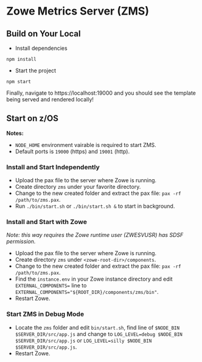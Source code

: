 # Zowe Metrics Server (ZMS)

## Build on Your Local

- Install dependencies

```
npm install
```

- Start the project

```
npm start
```

Finally, navigate to https://localhost:19000 and you should see the template being served and rendered locally!

## Start on z/OS

**Notes:**

- `NODE_HOME` environment vairable is required to start ZMS.
- Default ports is `19000` (https) and `19001` (http).

### Install and Start Independently

- Upload the pax file to the server where Zowe is running.
- Create directory `zms` under your favorite directory.
- Change to the new created folder and extract the pax file: `pax -rf /path/to/zms.pax`.
- Run `./bin/start.sh` or `./bin/start.sh &` to start in background.

### Install and Start with Zowe

_Note: this way requires the Zowe runtime user (ZWESVUSR) has SDSF permission._

- Upload the pax file to the server where Zowe is running.
- Create directory `zms` under `<zowe-root-dir>/components`.
- Change to the new created folder and extract the pax file: `pax -rf /path/to/zms.pax`.
- Find the `instance.env` in your Zowe instance directory and edit `EXTERNAL_COMPONENTS=` line to `EXTERNAL_COMPONENTS="${ROOT_DIR}/components/zms/bin"`.
- Restart Zowe.

### Start ZMS in Debug Mode

- Locate the `zms` folder and edit `bin/start.sh`, find line of `$NODE_BIN $SERVER_DIR/src/app.js` and change to `LOG_LEVEL=debug $NODE_BIN $SERVER_DIR/src/app.js` or `LOG_LEVEL=silly $NODE_BIN $SERVER_DIR/src/app.js`.
- Restart Zowe.
